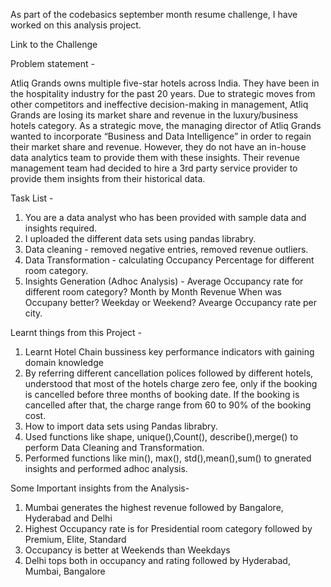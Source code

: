 As part of the codebasics september month resume challenge, I have worked on this analysis project.

Link to the Challenge

Problem statement -

Atliq Grands owns multiple five-star hotels across India. They have been in the hospitality industry for the past 20 years. Due to strategic moves from other competitors and ineffective decision-making in management, Atliq Grands are losing its market share and revenue in the luxury/business hotels category. As a strategic move, the managing director of Atliq Grands wanted to incorporate “Business and Data Intelligence” in order to regain their market share and revenue. However, they do not have an in-house data analytics team to provide them with these insights.
Their revenue management team had decided to hire a 3rd party service provider to provide them insights from their historical data.

Task List -
1. You are a data analyst who has been provided with sample data and insights required.
2. I uploaded the different data sets using pandas librabry.
3. Data cleaning - removed negative entries,
                   removed revenue outliers.
5. Data Transformation - calculating Occupancy Percentage for different room category.
6. Insights Generation (Adhoc Analysis) - Average Occupancy rate for different room category?
                                          Month by Month Revenue
                                          When was Occupany better? Weekday or Weekend?
                                          Avearge Occupancy rate per city.
                                    
Learnt things from this Project -
1. Learnt Hotel Chain bussiness key performance indicators with gaining domain knowledge
2. By referring different cancellation polices followed by different hotels, understood that most of the hotels charge zero fee, only if the booking is cancelled before three months of booking date. If the booking is cancelled after that, the charge range from 60 to 90% of the booking cost.
3. How to import data sets using Pandas librabry.
4. Used functions like shape, unique(),Count(), describe(),merge() to perform Data Cleaning and Transformation.
5. Performed functions like min(), max(), std(),mean(),sum() to gnerated insights and performed adhoc analysis.

Some Important insights from the Analysis-
1. Mumbai generates the highest revenue followed by Bangalore, Hyderabad and Delhi
2. Highest Occupancy rate is for Presidential room category followed by Premium, Elite, Standard
3. Occupancy is better at Weekends than Weekdays
4. Delhi tops both in occupancy and rating followed by Hyderabad, Mumbai, Bangalore
   






                                      
